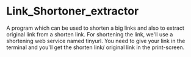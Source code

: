 # Link_Shortoner_extractor

A  program which can be used to shorten a big links and also to extract original link from a shorten link. For shortening the link, we'll use a shortening web service named tinyurl. You need to give your link in the terminal and you'll get the shorten link/ original link in the print-screen.
